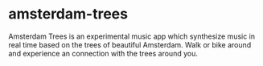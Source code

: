 # amsterdam-trees
Amsterdam Trees is an experimental music app which synthesize music in real time based on the trees of beautiful Amsterdam. Walk or bike around and experience an connection with the trees around you.
